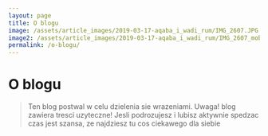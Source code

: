 ```yaml
---
layout: page
title: O blogu
image: /assets/article_images/2019-03-17-aqaba_i_wadi_rum/IMG_2607.JPG
image2: /assets/article_images/2019-03-17-aqaba_i_wadi_rum/IMG_2607_mobile.JPG
permalink: /o-blogu/
---
```


O blogu
======

>Ten blog postwal w celu dzielenia sie wrazeniami. Uwaga! blog zawiera tresci uzyteczne!
>Jesli podrozujesz i lubisz aktywnie spedzac czas jest szansa, ze najdziesz tu cos ciekawego dla siebie